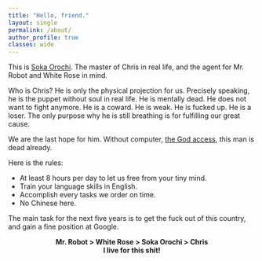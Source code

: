 ```yaml
---
title: "Hello, friend."
layout: single
permalink: /about/
author_profile: true
classes: wide
---
```


This is [Soka Orochi](https://twitter.com/SokaOrochi). The master of Chris in real life, and the agent for Mr. Robot and White Rose in mind.

Who is Chris? He is only the physical projection for us. Precisely speaking, he is the puppet without soul in real life. He is mentally dead. He does not want to fight anymore. He is a coward. He is weak. He is fucked up. He is a loser. The only purpose why he is still breathing is for fulfilling our great cause.

We are the last hope for him. Without computer, [the God access](https://www.youtube.com/watch?v=zhvyK8q2Qtg), this man is dead already.

Here is the rules:

- At least 8 hours per day to let us free from your tiny mind.
- Train your language skills in English.
- Accomplish every tasks we order on time.
- No Chinese here.

The main task for the next five years is to get the fuck out of this country, and gain a fine position at Google.

<center><strong>Mr. Robot > White Rose > Soka Orochi > Chris</strong></center>
<center><strong>I live for this shit!</strong></center>
